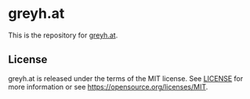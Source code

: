 # greyh.at

This is the repository for [greyh.at](https://greyh.at).

## License

greyh.at is released under the terms of the MIT license. See [LICENSE](LICENSE) for more
information or see https://opensource.org/licenses/MIT.
